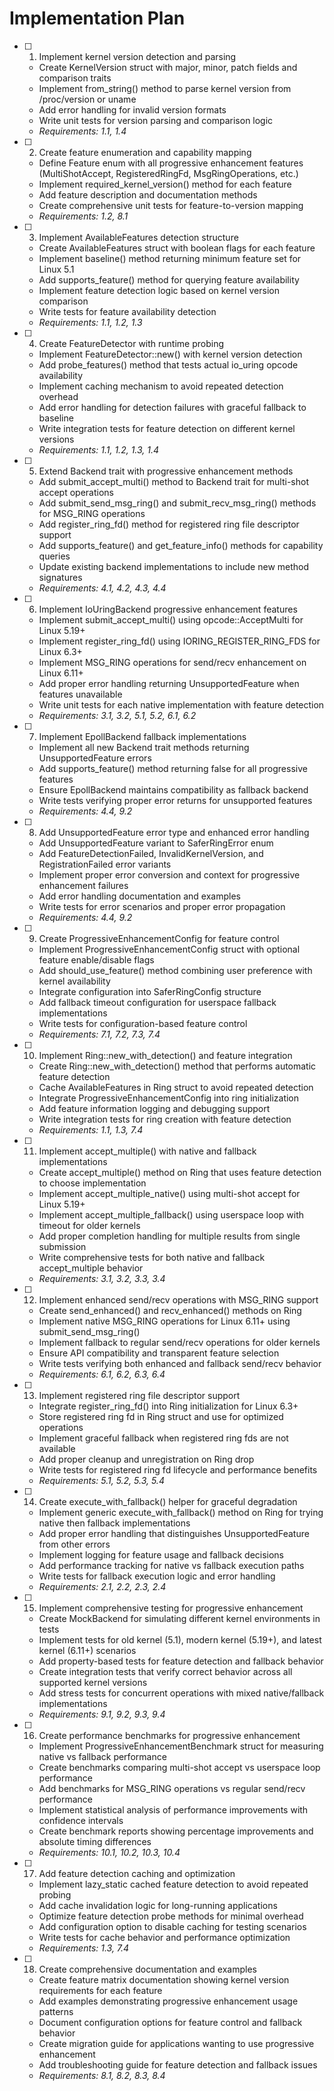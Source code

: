 # Implementation Plan

- [ ] 1. Implement kernel version detection and parsing
  - Create KernelVersion struct with major, minor, patch fields and comparison traits
  - Implement from_string() method to parse kernel version from /proc/version or uname
  - Add error handling for invalid version formats
  - Write unit tests for version parsing and comparison logic
  - _Requirements: 1.1, 1.4_

- [ ] 2. Create feature enumeration and capability mapping
  - Define Feature enum with all progressive enhancement features (MultiShotAccept, RegisteredRingFd, MsgRingOperations, etc.)
  - Implement required_kernel_version() method for each feature
  - Add feature description and documentation methods
  - Create comprehensive unit tests for feature-to-version mapping
  - _Requirements: 1.2, 8.1_

- [ ] 3. Implement AvailableFeatures detection structure
  - Create AvailableFeatures struct with boolean flags for each feature
  - Implement baseline() method returning minimum feature set for Linux 5.1
  - Add supports_feature() method for querying feature availability
  - Implement feature detection logic based on kernel version comparison
  - Write tests for feature availability detection
  - _Requirements: 1.1, 1.2, 1.3_

- [ ] 4. Create FeatureDetector with runtime probing
  - Implement FeatureDetector::new() with kernel version detection
  - Add probe_features() method that tests actual io_uring opcode availability
  - Implement caching mechanism to avoid repeated detection overhead
  - Add error handling for detection failures with graceful fallback to baseline
  - Write integration tests for feature detection on different kernel versions
  - _Requirements: 1.1, 1.2, 1.3, 1.4_

- [ ] 5. Extend Backend trait with progressive enhancement methods
  - Add submit_accept_multi() method to Backend trait for multi-shot accept operations
  - Add submit_send_msg_ring() and submit_recv_msg_ring() methods for MSG_RING operations
  - Add register_ring_fd() method for registered ring file descriptor support
  - Add supports_feature() and get_feature_info() methods for capability queries
  - Update existing backend implementations to include new method signatures
  - _Requirements: 4.1, 4.2, 4.3, 4.4_

- [ ] 6. Implement IoUringBackend progressive enhancement features
  - Implement submit_accept_multi() using opcode::AcceptMulti for Linux 5.19+
  - Implement register_ring_fd() using IORING_REGISTER_RING_FDS for Linux 6.3+
  - Implement MSG_RING operations for send/recv enhancement on Linux 6.11+
  - Add proper error handling returning UnsupportedFeature when features unavailable
  - Write unit tests for each native implementation with feature detection
  - _Requirements: 3.1, 3.2, 5.1, 5.2, 6.1, 6.2_

- [ ] 7. Implement EpollBackend fallback implementations
  - Implement all new Backend trait methods returning UnsupportedFeature errors
  - Add supports_feature() method returning false for all progressive features
  - Ensure EpollBackend maintains compatibility as fallback backend
  - Write tests verifying proper error returns for unsupported features
  - _Requirements: 4.4, 9.2_

- [ ] 8. Add UnsupportedFeature error type and enhanced error handling
  - Add UnsupportedFeature variant to SaferRingError enum
  - Add FeatureDetectionFailed, InvalidKernelVersion, and RegistrationFailed error variants
  - Implement proper error conversion and context for progressive enhancement failures
  - Add error handling documentation and examples
  - Write tests for error scenarios and proper error propagation
  - _Requirements: 4.4, 9.2_

- [ ] 9. Create ProgressiveEnhancementConfig for feature control
  - Implement ProgressiveEnhancementConfig struct with optional feature enable/disable flags
  - Add should_use_feature() method combining user preference with kernel availability
  - Integrate configuration into SaferRingConfig structure
  - Add fallback timeout configuration for userspace fallback implementations
  - Write tests for configuration-based feature control
  - _Requirements: 7.1, 7.2, 7.3, 7.4_

- [ ] 10. Implement Ring::new_with_detection() and feature integration
  - Create Ring::new_with_detection() method that performs automatic feature detection
  - Cache AvailableFeatures in Ring struct to avoid repeated detection
  - Integrate ProgressiveEnhancementConfig into ring initialization
  - Add feature information logging and debugging support
  - Write integration tests for ring creation with feature detection
  - _Requirements: 1.1, 1.3, 7.4_

- [ ] 11. Implement accept_multiple() with native and fallback implementations
  - Create accept_multiple() method on Ring that uses feature detection to choose implementation
  - Implement accept_multiple_native() using multi-shot accept for Linux 5.19+
  - Implement accept_multiple_fallback() using userspace loop with timeout for older kernels
  - Add proper completion handling for multiple results from single submission
  - Write comprehensive tests for both native and fallback accept_multiple behavior
  - _Requirements: 3.1, 3.2, 3.3, 3.4_

- [ ] 12. Implement enhanced send/recv operations with MSG_RING support
  - Create send_enhanced() and recv_enhanced() methods on Ring
  - Implement native MSG_RING operations for Linux 6.11+ using submit_send_msg_ring()
  - Implement fallback to regular send/recv operations for older kernels
  - Ensure API compatibility and transparent feature selection
  - Write tests verifying both enhanced and fallback send/recv behavior
  - _Requirements: 6.1, 6.2, 6.3, 6.4_

- [ ] 13. Implement registered ring file descriptor support
  - Integrate register_ring_fd() into Ring initialization for Linux 6.3+
  - Store registered ring fd in Ring struct and use for optimized operations
  - Implement graceful fallback when registered ring fds are not available
  - Add proper cleanup and unregistration on Ring drop
  - Write tests for registered ring fd lifecycle and performance benefits
  - _Requirements: 5.1, 5.2, 5.3, 5.4_

- [ ] 14. Create execute_with_fallback() helper for graceful degradation
  - Implement generic execute_with_fallback() method on Ring for trying native then fallback implementations
  - Add proper error handling that distinguishes UnsupportedFeature from other errors
  - Implement logging for feature usage and fallback decisions
  - Add performance tracking for native vs fallback execution paths
  - Write tests for fallback execution logic and error handling
  - _Requirements: 2.1, 2.2, 2.3, 2.4_

- [ ] 15. Implement comprehensive testing for progressive enhancement
  - Create MockBackend for simulating different kernel environments in tests
  - Implement tests for old kernel (5.1), modern kernel (5.19+), and latest kernel (6.11+) scenarios
  - Add property-based tests for feature detection and fallback behavior
  - Create integration tests that verify correct behavior across all supported kernel versions
  - Add stress tests for concurrent operations with mixed native/fallback implementations
  - _Requirements: 9.1, 9.2, 9.3, 9.4_

- [ ] 16. Create performance benchmarks for progressive enhancement
  - Implement ProgressiveEnhancementBenchmark struct for measuring native vs fallback performance
  - Create benchmarks comparing multi-shot accept vs userspace loop performance
  - Add benchmarks for MSG_RING operations vs regular send/recv performance
  - Implement statistical analysis of performance improvements with confidence intervals
  - Create benchmark reports showing percentage improvements and absolute timing differences
  - _Requirements: 10.1, 10.2, 10.3, 10.4_

- [ ] 17. Add feature detection caching and optimization
  - Implement lazy_static cached feature detection to avoid repeated probing
  - Add cache invalidation logic for long-running applications
  - Optimize feature detection probe methods for minimal overhead
  - Add configuration option to disable caching for testing scenarios
  - Write tests for cache behavior and performance optimization
  - _Requirements: 1.3, 7.4_

- [ ] 18. Create comprehensive documentation and examples
  - Create feature matrix documentation showing kernel version requirements for each feature
  - Add examples demonstrating progressive enhancement usage patterns
  - Document configuration options for feature control and fallback behavior
  - Create migration guide for applications wanting to use progressive enhancement
  - Add troubleshooting guide for feature detection and fallback issues
  - _Requirements: 8.1, 8.2, 8.3, 8.4_